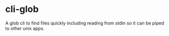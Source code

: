 # cli-glob
A glob cli to find files quickly including reading from stdin so it can be piped to other unix apps.
